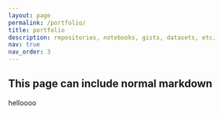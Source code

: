 ```yaml
---
layout: page
permalink: /portfolio/
title: portfolio
description: repositories, notebooks, gists, datasets, etc.
nav: true
nav_order: 3
---
```



## This page can include normal markdown


helloooo